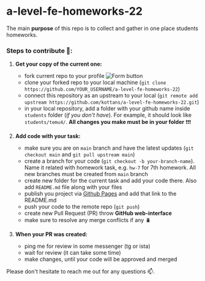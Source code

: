 # a-level-fe-homeworks-22

The main **purpose** of this repo is to collect and gather in one place students homeworks.

### Steps to contribute 📄:

1. **Get your copy of the current one:**

   - fork current repo to your profile ![Form button](https://github.com/temu4/a-level-fe-homeworks-22/img/fork-repo.png)
   - clone your forked repo to your local machine (`git clone https://github.com/YOUR_USERNAME/a-level-fe-homeworks-22`)
   - connect this repository as an upstream to your local (`git remote add upstream https://github.com/kottans/a-level-fe-homeworks-22.git`)
   - in your local repository, add a folder with your github name inside `students` folder (_if you don't have_). For example, it should look like `students/temu4/`. **All changes you make must be in your folder** ❗❗❗

2. **Add code with your task:**

   - make sure you are on `main` branch and have the latest updates (`git checkout main` and `git pull upstream main`)
   - create a branch for your code (`git checkout -b your-branch-name`). Name it related with homework task, e.g. `hw-7` for 7th homework. All new branches must be created from `main` branch
   - create new folder for the current task and add your code there. Also add `README.md` file along with your files
   - publish you project via [Github Pages](https://docs.github.com/en/pages/getting-started-with-github-pages/creating-a-github-pages-site#creating-your-site) and add that link to the README.md
   - push your code to the remote repo (`git push`)
   - create new Pull Request (PR) throw **GitHub web-interface**
   - make sure to resolve any merge conflicts if any 🪲

3. **When your PR was created:**
   - ping me for review in some messenger (tg or ista)
   - wait for review (it can take some time)
   - make changes, until your code will be approved and merged

Please don't hesitate to reach me out for any questions 📫.

